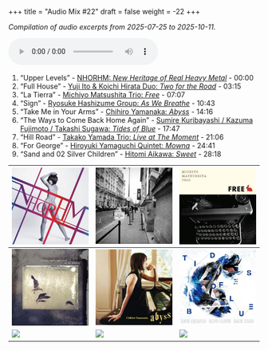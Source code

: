 +++
title = "Audio Mix #22"
draft = false
weight = -22
+++

_Compilation of audio excerpts from 2025-07-25 to 2025-10-11._

<audio controls preload="metadata">
<source src="/audio/compilation-22.mp3" type="audio/mpeg">
This browser does not support the audio element.
</audio>

1.  “Upper Levels” - [NHORHM: _New Heritage of Real Heavy Metal_](https://www.jazzofjapan.com/p/nhorhm-new-heritage-of-real-heavy-metal) - 00:00
2.  “Full House” - [Yuji Ito &amp; Koichi Hirata Duo: _Two for the Road_](https://www.jazzofjapan.com/p/yuji-ito-koichi-hirata-duo-two-for-the-road) - 03:15
3.  “La Tierra” - [Michiyo Matsushita Trio: _Free_](https://www.jazzofjapan.com/p/michiyo-matsushita-trio-free) - 07:07
4.  “Sign” - [Ryosuke Hashizume Group: _As We Breathe_](https://www.jazzofjapan.com/p/ryosuke-hashizume-group-as-we-breathe) - 10:43
5.  “Take Me in Your Arms” - [Chihiro Yamanaka: _Abyss_](https://www.jazzofjapan.com/p/chihiro-yamanaka-abyss) - 14:16
6.  “The Ways to Come Back Home Again” - [Sumire Kuribayashi / Kazuma Fujimoto / Takashi Sugawa: _Tides of Blue_](https://www.jazzofjapan.com/p/sumire-kuribayashi-kazuma-fujimoto-takashi-sugawa-tides-of-blue) - 17:47
7.  “Hill Road” - [Takako Yamada Trio: _Live at The Moment_](https://www.jazzofjapan.com/p/takako-yamada-trio-live-at-the-moment) - 21:06
8.  “For George” - [Hiroyuki Yamaguchi Quintet: _Mowna_](https://www.jazzofjapan.com/p/hiroyuki-yamaguchi-quintet-mowna) - 24:41
9.  “Sand and 02 Silver Children” - [Hitomi Aikawa: _Sweet_](https://www.jazzofjapan.com/p/hitomi-aikawa-sweet) - 28:18

| ![](/images/nhorhm-new-heritage-of-real-heavy-metal-460.jpeg) | ![](/images/yuji-ito-koichi-hirata-duo-two-for-the-road-460.jpeg) | ![](/images/michiyo-matsushita-trio-free-460.jpeg)                                    |
|---------------------------------------------------------------|-------------------------------------------------------------------|---------------------------------------------------------------------------------------|
| ![](/images/ryosuke-hashizume-group-as-we-breathe-460.jpeg)   | ![](/images/chihiro-yamanaka-abyss-460.jpeg)                      | ![](/images/sumire-kuribayashi-kazuma-fujimoto-takashi-sugawa-tides-of-blue-460.jpeg) |
| ![](/images/takako-yamada-trio-live-at-the-moment-460.jpeg)   | ![](/images/hiroyuki-yamaguchi-quintet-mowna-460.jpeg)            | ![](/images/hitomi-aikawa-sweet-460.jpeg)                                             |
